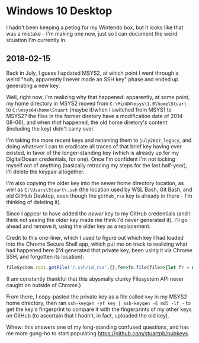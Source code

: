 # Windows 10 Desktop

I hadn't been keeping a petlog for my Wintendo box, but it looks like that was a mistake - I'm making one now, just so I can document the weird situation I'm currently in.

## 2018-02-15

Back in July, I guess I updated MSYS2, at which point I went through a weird "huh, apparently I never made an SSH key" phase and ended up generating a new key.

Well, right now, I'm realizing why that happened: apparently, at some point, my home directory in MSYS2 moved from `C:\MinGW\msys\1.0\home\Stuart` to `C:\msys64\home\Stuart` (maybe if/when I switched from MSYS1 to MSYS2? the files in the former diretory have a modification date of 2014-08-06), and when *that* happened, the old home diretory's content (including the key) didn't carry over.

I'm taking the more recent keys and renaming them to `july2017_legacy`, and doing whatever I can to eradicate all traces of that brief key having ever existed, in favor of the longer-standing key (which is already up for my DigitalOcean credentials, for one). Once I'm confident I'm not locking myself out of anything (basically retracing my steps for the last half-year), I'll delete the keypair altogether.

I'm also copying the older key into the newer home directory location, as well as `C:\Users\Stuart\.ssh` (the location used by WSL Bash, Git Bash, and old GitHub Desktop, even though the `github_rsa` key is already in there - I'm thinking of deleting it).

Since I appear to have added the *newer* key to my GitHub credentials (and I think not seeing the older key made me think I'd never generated it), I'll go ahead and remove it, using the older key as a replacement.

Credit to this one-liner, which I used to figure out which key I had loaded into the Chrome Secure Shell app, which put me on track to realizing what had happened here (I'd generated that private key, been using it via Chrome SSH, and forgotten its location):

```js
fileSystem.root.getFile('/.ssh/id_rsa',{},fe=>fe.file(file=>{let fr = new FileReader(); fr.onloadend = e=>console.log(e.target.result); fr.readAsText(file)}));
```

(I am constantly thankful that this abysmally clunky Filesystem API never caught on outside of Chrome.)

From there, I copy-pasted the private key as a file called `key` in my MSYS2 home directory, then ran `ssh-keygen -yf key | ssh-keygen -E md5 -lf -` to get the key's fingerprint to compare it with the fingerprints of my other keys on GitHub (to ascertain that I hadn't, in fact, uploaded the old key).

Whew: this answers one of my long-standing confused questions, and has me more gung-ho to start populating https://github.com/stuartpb/pubkeys.

